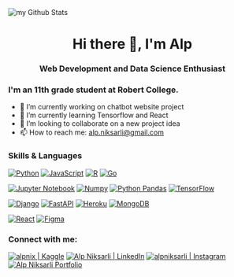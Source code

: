 <img align="center" src="https://github-readme-stats.vercel.app/api?username=alpnix&include_all_commits=true&count_private=true&show_icons=true&line_height=20&title_color=2B5BBD&icon_color=1124BB&text_color=A1A1A1&bg_color=0,000000,130F40" alt="my Github Stats"/>

<h1 align="center" style="text-align:center">Hi there 👋, I'm Alp</h1>
<h3 align="center" style="text-align:center">Web Development and Data Science Enthusiast</h3>


### I'm an 11th grade student at Robert College.

- 🔭 I’m currently working on chatbot website project
- 🌱 I’m currently learning Tensorflow and React
- 👯 I’m looking to collaborate on a new project idea
- 📫 How to reach me: [alp.niksarli@gmail.com](mailto:alp.niksarli@gmail.com)


### Skills & Languages 

[<img alt="Python" src="https://img.shields.io/badge/Python-FFD43B?style=for-the-badge&logo=python&logoColor=blue" />](https://www.python.org/)
[<img alt="JavaScript" src="https://img.shields.io/badge/JavaScript-323330?style=for-the-badge&logo=javascript&logoColor=F7DF1E" />](https://www.javascript.com/)
[<img alt="R" src="https://img.shields.io/badge/R-276DC3?style=for-the-badge&logo=r&logoColor=white" />](https://www.r-project.org/)
[<img alt="Go" src="https://img.shields.io/badge/Go-00ADD8?style=for-the-badge&logo=go&logoColor=white" />](https://go.dev/)

[<img alt="Jupyter Notebook" src="https://img.shields.io/badge/Jupyter-F37626.svg?&style=for-the-badge&logo=Jupyter&logoColor=white" />](https://jupyter.org/)
[<img alt="Numpy" src="https://img.shields.io/badge/Numpy-777BB4?style=for-the-badge&logo=numpy&logoColor=white" />](https://numpy.org/)
[<img alt="Python Pandas" src="https://img.shields.io/badge/Pandas-2C2D72?style=for-the-badge&logo=pandas&logoColor=white" />](https://pandas.pydata.org/)
[<img alt="TensorFlow" src="https://img.shields.io/badge/TensorFlow-FF6F00?style=for-the-badge&logo=tensorflow&logoColor=white" />](https://www.tensorflow.org/)

[<img alt="Django" src="https://img.shields.io/badge/Django-092E20?style=for-the-badge&logo=django&logoColor=green" />](https://www.heroku.com/)
[<img alt="FastAPI" src="https://img.shields.io/badge/fastapi-109989?style=for-the-badge&logo=FASTAPI&logoColor=white" />](https://www.heroku.com/)
[<img alt="Heroku" src="https://img.shields.io/badge/Heroku-430098?style=for-the-badge&logo=heroku&logoColor=white" />](https://www.heroku.com/)
[<img alt="MongoDB" src="https://img.shields.io/badge/MongoDB-4EA94B?style=for-the-badge&logo=mongodb&logoColor=white" />](https://www.mongodb.com/)

[<img alt="React" src="https://img.shields.io/badge/React-20232A?style=for-the-badge&logo=react&logoColor=61DAFB" />](https://reactjs.org/)
[<img alt="Figma" src="https://img.shields.io/badge/Figma-F24E1E?style=for-the-badge&logo=figma&logoColor=white" />](https://www.figma.com/)


### Connect with me:

[<img alt="alpnix | Kaggle" src="https://img.shields.io/badge/Kaggle-20BEFF?style=for-the-badge&logo=Kaggle&logoColor=white" />](https://www.kaggle.com/alpniksarli)
[<img alt="Alp Niksarli | LinkedIn" src="https://img.shields.io/badge/LinkedIn-0077B5?style=for-the-badge&logo=linkedin&logoColor=white" />](https://www.linkedin.com/in/alpniksarli/)
[<img alt="alpniksarli | Instagram" src="https://img.shields.io/badge/Instagram-E4405F?style=for-the-badge&logo=instagram&logoColor=white" />](https://www.instagram.com/alpniksarli)
[<img alt="Alp Niksarli Portfolio" src="https://img.shields.io/badge/website-000000?style=for-the-badge&logo=About.me&logoColor=white" />](https://alpnix.github.io/portfolio/)
